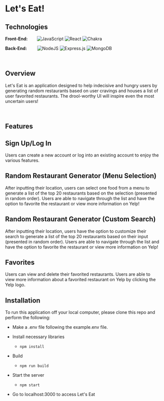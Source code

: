 # Let's Eat!

## Technologies

**Front-End:** &emsp;&nbsp;&nbsp;
![JavaScript](https://img.shields.io/badge/javascript-%23323330.svg?style=for-the-badge&logo=javascript&logoColor=%23F7DF1E)
![React](https://img.shields.io/badge/react-%2320232a.svg?style=for-the-badge&logo=react&logoColor=%2361DAFB)
![Chakra](https://img.shields.io/badge/chakra-%234ED1C5.svg?style=for-the-badge&logo=chakraui&logoColor=white)

**Back-End:** &emsp;&nbsp; &nbsp;
![NodeJS](https://img.shields.io/badge/node.js-6DA55F?style=for-the-badge&logo=node.js&logoColor=white)
![Express.js](https://img.shields.io/badge/express.js-%23404d59.svg?style=for-the-badge&logo=express&logoColor=%2361DAFB)
![MongoDB](https://img.shields.io/badge/MongoDB-%234ea94b.svg?style=for-the-badge&logo=mongodb&logoColor=white)

&emsp;

## Overview

Let's Eat is an application designed to help indecisive and hungry users by generating random restaurants based on user cravings and houses a list of user favorited restaurants. The drool-worthy UI will inspire even the most uncertain users!

&emsp;

## Features ##

## Sign Up/Log In ##
Users can create a new account or log into an existing account to enjoy the various features.

## Random Restaurant Generator (Menu Selection) ##
After inputting their location, users can select one food from a menu to generate a list of the top 20 restaurants based on the selection (presented in random order). Users are able to navigate through the list and have the option to favorite the restaurant or view more information on Yelp!

## Random Restaurant Generator (Custom Search) ##
After inputting their location, users have the option to customize their search to generate a list of the top 20 restaurants based on their input (presented in random order). Users are able to navigate through the list and have the option to favorite the restaurant or view more information on Yelp!

## Favorites ##
Users can view and delete their favorited restaurants. Users are able to view more information about a favorited restaurant on Yelp by clicking the Yelp logo.

## Installation ##

To run this application off your local computer, please clone this repo and perform the following:

- Make a .env file following the example.env file.

- Install necessary libraries

  - `npm install`

- Build

  - `npm run build`

- Start the server

  - `npm start`

- Go to localhost:3000 to access Let's Eat
